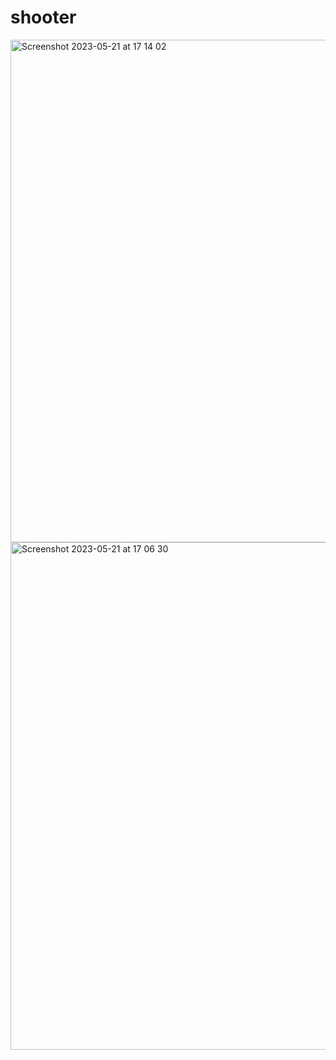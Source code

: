 # shooter
<img width="804" alt="Screenshot 2023-05-21 at 17 14 02" src="https://github.com/halloweex/shooter/assets/126845811/1b5fe0ad-447c-4d6e-929c-3d4eeaaf180d">

<img width="812" alt="Screenshot 2023-05-21 at 17 06 30" src="https://github.com/halloweex/shooter/assets/126845811/c423430b-ab34-4a46-ad53-710bf30719f5">

